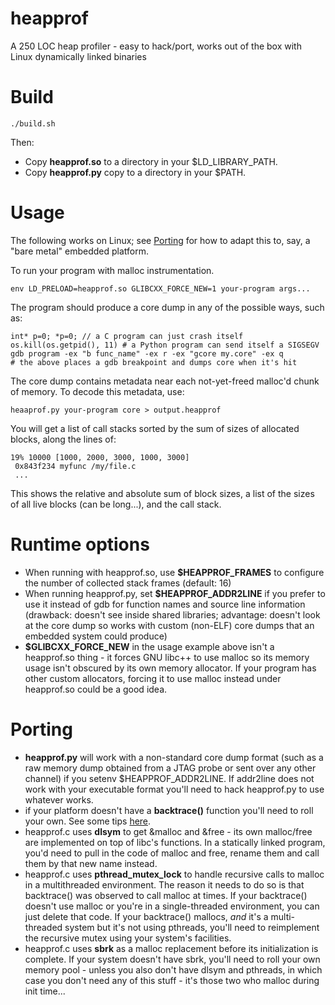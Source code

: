 heapprof
========

A 250 LOC heap profiler - easy to hack/port, works out of the box with Linux dynamically linked binaries

Build
=====

```
./build.sh
```

Then:

* Copy **heapprof.so** to a directory in your $LD_LIBRARY_PATH.
* Copy **heapprof.py** copy to a directory in your $PATH.

Usage
=====

The following works on Linux; see [Porting](#porting) for how to adapt this to, say, a "bare metal" embedded platform.

To run your program with malloc instrumentation.

```
env LD_PRELOAD=heapprof.so GLIBCXX_FORCE_NEW=1 your-program args...
```
 
The program should produce a core dump in any of the possible ways, such as:

```
int* p=0; *p=0; // a C program can just crash itself
os.kill(os.getpid(), 11) # a Python program can send itself a SIGSEGV
gdb program -ex "b func_name" -ex r -ex "gcore my.core" -ex q
# the above places a gdb breakpoint and dumps core when it's hit
```

The core dump contains metadata near each not-yet-freed malloc'd chunk of memory. To decode this metadata, use:

```
heaaprof.py your-program core > output.heapprof
```

You will get a list of call stacks sorted by the sum of sizes of allocated blocks, along the lines of:

```
19% 10000 [1000, 2000, 3000, 1000, 3000]
 0x843f234 myfunc /my/file.c
 ...
```

This shows the relative and absolute sum of block sizes, a list of the sizes of all live blocks (can be long...), and the call stack.

Runtime options
===============

* When running with heapprof.so, use **$HEAPPROF_FRAMES** to configure the number of collected stack frames (default: 16)
* When running heapprof.py, set **$HEAPPROF_ADDR2LINE** if you prefer to use it instead of gdb for function names and source line information (drawback: doesn't see inside shared libraries; advantage: doesn't look at the core dump so works with custom (non-ELF) core dumps that an embedded system could produce)
* **$GLIBCXX_FORCE_NEW** in the usage example above isn't a heapprof.so thing - it forces GNU libc++ to use malloc so its memory usage isn't obscured by its own memory allocator. If your program has other custom allocators, forcing it to use malloc instead under heapprof.so could be a good idea.

Porting
=======

* **heapprof.py** will work with a non-standard core dump format (such as a raw memory dump obtained from a JTAG probe or sent over any other channel) if you setenv $HEAPPROF_ADDR2LINE. If addr2line does not work with your executable format you'll need to hack heapprof.py to use whatever works.
* if your platform doesn't have a **backtrace()** function you'll need to roll your own. See some tips [here](http://www.yosefk.com/blog/getting-the-call-stack-without-a-frame-pointer.html).
* heapprof.c uses **dlsym** to get &malloc and &free - its own malloc/free are implemented on top of libc's functions. In a statically linked program, you'd need to pull in the code of malloc and free, rename them and call them by that new name instead.
* heapprof.c uses **pthread_mutex_lock** to handle recursive calls to malloc in a multithreaded environment. The reason it needs to do so is that backtrace() was observed to call malloc at times. If your backtrace() doesn't use malloc or you're in a single-threaded environment, you can just delete that code. If your backtrace() mallocs, *and* it's a multi-threaded system but it's not using pthreads, you'll need to reimplement the recursive mutex using your system's facilities.
* heapprof.c uses **sbrk** as a malloc replacement before its initialization is complete. If your system doesn't have sbrk, you'll need to roll your own memory pool - unless you also don't have dlsym and pthreads, in which case you don't need any of this stuff - it's those two who malloc during init time...
